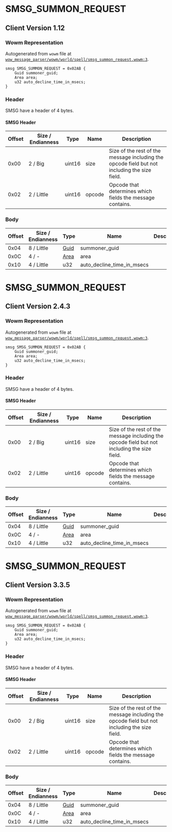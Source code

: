 # SMSG_SUMMON_REQUEST

## Client Version 1.12

### Wowm Representation

Autogenerated from `wowm` file at [`wow_message_parser/wowm/world/spell/smsg_summon_request.wowm:3`](https://github.com/gtker/wow_messages/tree/main/wow_message_parser/wowm/world/spell/smsg_summon_request.wowm#L3).
```rust,ignore
smsg SMSG_SUMMON_REQUEST = 0x02AB {
    Guid summoner_guid;
    Area area;
    u32 auto_decline_time_in_msecs;
}
```
### Header

SMSG have a header of 4 bytes.

#### SMSG Header

| Offset | Size / Endianness | Type   | Name   | Description |
| ------ | ----------------- | ------ | ------ | ----------- |
| 0x00   | 2 / Big           | uint16 | size   | Size of the rest of the message including the opcode field but not including the size field.|
| 0x02   | 2 / Little        | uint16 | opcode | Opcode that determines which fields the message contains.|

### Body

| Offset | Size / Endianness | Type | Name | Description | Comment |
| ------ | ----------------- | ---- | ---- | ----------- | ------- |
| 0x04 | 8 / Little | [Guid](../spec/packed-guid.md) | summoner_guid |  |  |
| 0x0C | 4 / - | [Area](area.md) | area |  |  |
| 0x10 | 4 / Little | u32 | auto_decline_time_in_msecs |  |  |

# SMSG_SUMMON_REQUEST

## Client Version 2.4.3

### Wowm Representation

Autogenerated from `wowm` file at [`wow_message_parser/wowm/world/spell/smsg_summon_request.wowm:3`](https://github.com/gtker/wow_messages/tree/main/wow_message_parser/wowm/world/spell/smsg_summon_request.wowm#L3).
```rust,ignore
smsg SMSG_SUMMON_REQUEST = 0x02AB {
    Guid summoner_guid;
    Area area;
    u32 auto_decline_time_in_msecs;
}
```
### Header

SMSG have a header of 4 bytes.

#### SMSG Header

| Offset | Size / Endianness | Type   | Name   | Description |
| ------ | ----------------- | ------ | ------ | ----------- |
| 0x00   | 2 / Big           | uint16 | size   | Size of the rest of the message including the opcode field but not including the size field.|
| 0x02   | 2 / Little        | uint16 | opcode | Opcode that determines which fields the message contains.|

### Body

| Offset | Size / Endianness | Type | Name | Description | Comment |
| ------ | ----------------- | ---- | ---- | ----------- | ------- |
| 0x04 | 8 / Little | [Guid](../spec/packed-guid.md) | summoner_guid |  |  |
| 0x0C | 4 / - | [Area](area.md) | area |  |  |
| 0x10 | 4 / Little | u32 | auto_decline_time_in_msecs |  |  |

# SMSG_SUMMON_REQUEST

## Client Version 3.3.5

### Wowm Representation

Autogenerated from `wowm` file at [`wow_message_parser/wowm/world/spell/smsg_summon_request.wowm:3`](https://github.com/gtker/wow_messages/tree/main/wow_message_parser/wowm/world/spell/smsg_summon_request.wowm#L3).
```rust,ignore
smsg SMSG_SUMMON_REQUEST = 0x02AB {
    Guid summoner_guid;
    Area area;
    u32 auto_decline_time_in_msecs;
}
```
### Header

SMSG have a header of 4 bytes.

#### SMSG Header

| Offset | Size / Endianness | Type   | Name   | Description |
| ------ | ----------------- | ------ | ------ | ----------- |
| 0x00   | 2 / Big           | uint16 | size   | Size of the rest of the message including the opcode field but not including the size field.|
| 0x02   | 2 / Little        | uint16 | opcode | Opcode that determines which fields the message contains.|

### Body

| Offset | Size / Endianness | Type | Name | Description | Comment |
| ------ | ----------------- | ---- | ---- | ----------- | ------- |
| 0x04 | 8 / Little | [Guid](../spec/packed-guid.md) | summoner_guid |  |  |
| 0x0C | 4 / - | [Area](area.md) | area |  |  |
| 0x10 | 4 / Little | u32 | auto_decline_time_in_msecs |  |  |

